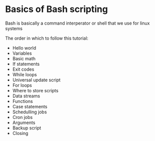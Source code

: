 # Basics of Bash scripting

Bash is basically a command interperator or shell that we use for linux systems

The order in which to follow this tutorial:

- Hello world
- Variables
- Basic math
- If statements
- Exit codes
- While loops
- Universal update script
- For loops
- Where to store scripts
- Data streams
- Functions
- Case statements
- Schedulling jobs
- Cron jobs
- Arguments
- Backup script
- Closing
